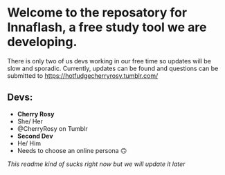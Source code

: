 # Welcome to the reposatory for Innaflash, a free study tool we are developing.
There is only two of us devs working in our free time so updates will be slow and sporadic.
Currently, updates can be found and questions can be submitted to https://hotfudgecherryrosy.tumblr.com/

## Devs:
  * **Cherry Rosy**
  * She/ Her
  * @CherryRosy on Tumblr
  * **Second Dev**
  * He/ Him
  * Needs to choose an online persona 🙃

*This readme kind of sucks right now but we will update it later*
